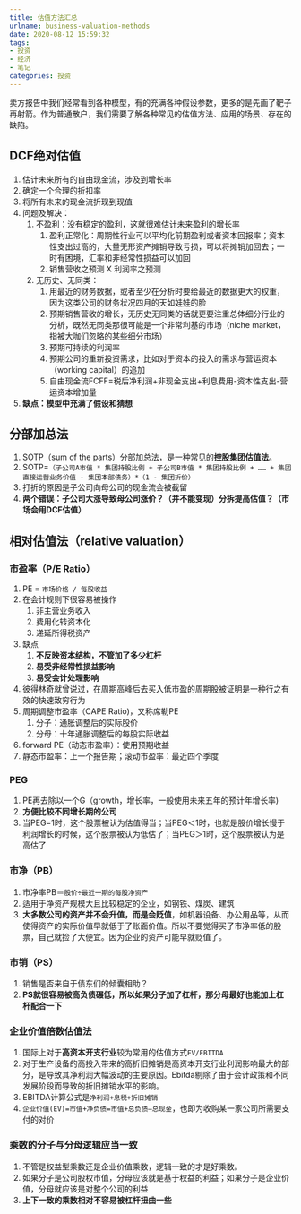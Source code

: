```yaml
---
title: 估值方法汇总
urlname: business-valuation-methods
date: 2020-08-12 15:59:32
tags: 
- 投资
- 经济
- 笔记
categories: 投资
---
```


卖方报告中我们经常看到各种模型，有的充满各种假设参数，更多的是先画了靶子再射箭。作为普通散户，我们需要了解各种常见的估值方法、应用的场景、存在的缺陷。

<!-- more -->

## DCF绝对估值
1. 估计未来所有的自由现金流，涉及到增长率
2. 确定一个合理的折扣率
3. 将所有未来的现金流折现到现值
4. 问题及解决：
	1. 不盈利：没有稳定的盈利，这就很难估计未来盈利的增长率
		1. 盈利正常化：周期性行业可以平均化前期盈利或者资本回报率；资本性支出过高的，大量无形资产摊销导致亏损，可以将摊销加回去；一时有困境，汇率和非经常性损益可以加回
		2. 销售营收之预测 X 利润率之预测
	2. 无历史、无同类：
		1. 用最近的财务数据，或者至少在分析时要给最近的数据更大的权重，因为这类公司的财务状况四月的天如娃娃的脸
		2. 预期销售营收的增长，无历史无同类的话就更要注重总体细分行业的分析，既然无同类那很可能是一个非常利基的市场（niche market，指被大咖们忽略的某些细分市场）
		3. 预期可持续的利润率
		4. 预期公司的重新投资需求，比如对于资本的投入的需求与营运资本（working capital）的追加 
		5. 自由现金流FCFF=税后净利润+非现金支出+利息费用-资本性支出-营运资本增加量
5. **缺点：模型中充满了假设和猜想**

## 分部加总法
1. SOTP（sum of the parts）分部加总法，是一种常见的**控股集团估值法**。
2. SOTP=`（子公司A市值 * 集团持股比例 + 子公司B市值 * 集团持股比例 + …… + 集团直接运营业务价值 - 集团本部债务）*（1 - 集团折价）`
3. 打折的原因是子公司向母公司的现金流会被截留
4. **两个错误：子公司大涨导致母公司涨价？（并不能变现）分拆提高估值？（市场会用DCF估值）**

## 相对估值法（relative valuation）
### 市盈率（P/E Ratio）
1. PE = `市场价格 / 每股收益`
2. 在会计规则下很容易被操作
	1. 非主营业务收入
	2. 费用化转资本化
	3. 递延所得税资产
3. 缺点
	1. **不反映资本结构，不管加了多少杠杆**
	2. **易受非经常性损益影响**
	3. **易受会计处理影响**
4. 彼得林奇就曾说过，在周期高峰后去买入低市盈的周期股被证明是一种行之有效的快速致穷行为
5. 周期调整市盈率（CAPE Ratio)，又称席勒PE
	1. 分子：通胀调整后的实际股价
	2. 分母：十年通胀调整后的每股实际收益
6. forward PE（动态市盈率）：使用预期收益
7. 静态市盈率：上一个报告期；滚动市盈率：最近四个季度

### PEG
1. PE再去除以一个G（growth，增长率，一般使用未来五年的预计年增长率)
2. **方便比较不同增长期的公司**
3. 当PEG=1时，这个股票被认为估值得当；当PEG＜1时，也就是股价增长慢于利润增长的时候，这个股票被认为低估了；当PEG＞1时，这个股票被认为是高估了

### 市净（PB）
1. 市净率PB＝`股价÷最近一期的每股净资产`
2. 适用于净资产规模大且比较稳定的企业，如钢铁、煤炭、建筑
3. **大多数公司的资产并不会升值，而是会贬值**，如机器设备、办公用品等，从而使得资产的实际价值早就低于了账面价值。所以不要觉得买了市净率低的股票，自己就捡了大便宜。因为企业的资产可能早就贬值了。

### 市销（PS）	
1. 销售是否来自于债东们的倾囊相助？
2. **PS就很容易被高负债碾低，所以如果分子加了杠杆，那分母最好也能加上杠杆配合一下**

### 企业价值倍数估值法
1. 国际上对于**高资本开支行业**较为常用的估值方式`EV/EBITDA`
2. 对于生产设备的高投入带来的高折旧摊销是高资本开支行业利润影响最大的部分，是导致其净利润大幅波动的主要原因。Ebitda剔除了由于会计政策和不同发展阶段而导致的折旧摊销水平的影响。
3. EBITDA计算公式是`净利润+息税+折旧摊销`
4. `企业价值(EV)=市值+净负债=市值+总负债–总现金`，也即为收购某一家公司所需要支付的对价

### 乘数的分子与分母逻辑应当一致
1. 不管是权益型乘数还是企业价值乘数，逻辑一致的才是好乘数。
2. 如果分子是公司股权市值，分母应该就是基于权益的利益；如果分子是企业价值，分母就应该是对整个公司的利益
3. **上下一致的乘数相对不容易被杠杆扭曲一些**
